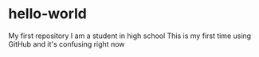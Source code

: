 # hello-world
My first repository
I am a student in high school
This is my first time using GitHub and it's confusing right now
